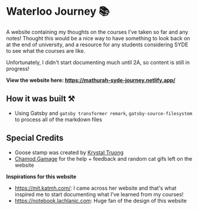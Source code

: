 # Waterloo Journey 📚

A website containing my thoughts on the courses I've taken so far and any notes! Thought this would be a nice way to have something to look back on at the end of university, and a resource for any students considering SYDE to see what the courses are like. 

Unfortunately, I didn't start documenting much until 2A, so content is still in progress! 

**View the website here: https://mathurah-syde-journey.netlify.app/**
## How it was built ⚒️
- Using Gatsby and `gatsby transformer remark`, `gatsby-source-filesystem` to process all of the markdown files

## Special Credits
- Goose stamp was created by [Krystal Truong](https://github.com/krystaltruong)
- [Chamod Gamage](https://github.com/chamod-gamage) for the help + feedback and random cat gifs left on the website 

**Inspirations for this website**
- https://mit.katmh.com/: I came across her website and that's what inspired me to start documenting what I've learned from my courses!
- https://notebook.lachlanjc.com: Huge fan of the design of this website